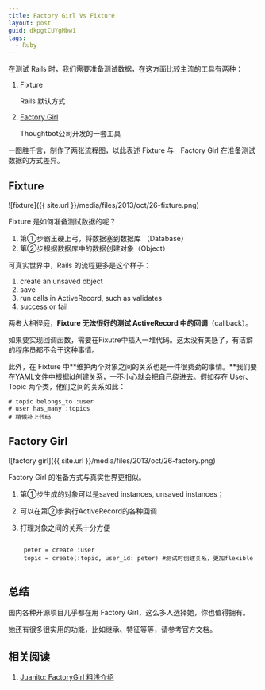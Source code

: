 ```yaml
---
title: Factory Girl Vs Fixture
layout: post
guid: dkpgtCUYgMbw1
tags:
  - Ruby
---
```


在测试 Rails 时，我们需要准备测试数据，在这方面比较主流的工具有两种：

1. Fixture
	
	Rails 默认方式

2. [Factory Girl](https://github.com/thoughtbot/factory_girl)

	Thoughtbot公司开发的一套工具
	
一图胜千言，制作了两张流程图，以此表述 Fixture 与　Factory Girl 在准备测试数据的方式差异。

## Fixture

<span class="image-800">![fixture]({{ site.url }}/media/files/2013/oct/26-fixture.png)</span>

Fixture 是如何准备测试数据的呢？

1. 第①步霸王硬上弓，将数据塞到数据库 （Database） 
2. 第②步根据数据库中的数据创建对象（Object）

可真实世界中，Rails 的流程更多是这个样子：

1. create an unsaved object
2. save
3. run calls in ActiveRecord, such as validates
4. success or fail

两者大相径庭，**Fixture 无法很好的测试 ActiveRecord 中的回调**（callback）。

如果要实现回调函数，需要在Fixutre中插入一堆代码。这太没有美感了，有洁癖的程序员都不会干这种事情。

此外，在 Fixture 中**维护两个对象之间的关系也是一件很费劲的事情。**我们要在YAML文件中根据id创建关系，一不小心就会把自己绕进去。假如存在 User、Topic 两个类，他们之间的关系如此：

	# topic belongs_to :user
	# user has_many :topics
	# 稍候补上代码

## Factory Girl

<span class="image-800">![factory girl]({{ site.url }}/media/files/2013/oct/26-factory.png)</span>

Factory Girl 的准备方式与真实世界更相似。

1. 第①步生成的对象可以是saved instances, unsaved instances；
2. 可以在第②步执行ActiveRecord的各种回调
3. 打理对象之间的关系十分方便

	<pre><code>
	peter = create :user  
	topic = create(:topic, user_id: peter) #测试时创建关系，更加flexible
	</code></pre>

## 总结

国内各种开源项目几乎都在用 Factory Girl，这么多人选择她，你也值得拥有。

她还有很多很实用的功能，比如继承、特征等等，请参考官方文档。

## 相关阅读

1. [Juanito: FactoryGirl 粗浅介绍](http://ruby-china.org/topics/3777)